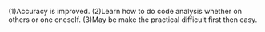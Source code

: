 (1)Accuracy is improved.
(2)Learn how to do code analysis whether on others or one oneself.
(3)May be make the practical difficult first then easy.
